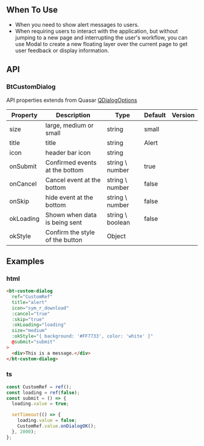 ## When To Use

- When you need to show alert messages to users.
- When requiring users to interact with the application, but without jumping to a new page and interrupting the user's workflow, you can use Modal to create a new floating layer over the current page to get user feedback or display information.

## API

### BtCustomDialog

API properties extends from Quasar [QDialogOptions](http://www.quasarchs.com/vue-components/dialog)

| Property | Description | Type | Default | Version |
| --- | --- | --- | --- | --- |
| size | large, medium or small | string | small |  |
| title | title | string | Alert |  |
| icon | header bar icon | string |  |  |
| onSubmit | Confirmed events at the bottom | string \ number | true |  |
| onCancel | Cancel event at the bottom | string \ number | false |  |
| onSkip | hide event at the bottom | string \ number | false |  |
| okLoading | Shown when data is being sent | string \ boolean | false |  |
| okStyle | Confirm the style of the button | Object |  |  |

## Examples

### html

```html
<bt-custom-dialog
  ref="CustomRef"
  title="alert"
  icon="sym_r_download"
  :cancel="true"
  :skip="true"
  :okLoading="loading"
  size="medium"
  :okStyle="{ background: '#FF7733', color: 'white' }"
  @submit="submit"
>
  <div>This is a message.</div>
</bt-custom-dialog>
```

### ts

```ts
const CustomRef = ref();
const loading = ref(false);
const submit = () => {
  loading.value = true;

  setTimeout(() => {
    loading.value = false;
    CustomRef.value.onDialogOK();
  }, 2000);
};
```
